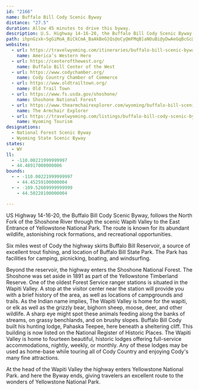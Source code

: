 ```yaml
---
id: "2166"
name: Buffalo Bill Cody Scenic Byway
distance: "27.5"
duration: Allow 45 minutes to drive this byway.
description: U.S. Highway 14-16-20, the Buffalo Bill Cody Scenic Byway, follows the North Fork of the Shoshone River through the Wapiti Valley to the East Entrance of Yellowstone. It is known for its abundant wildlife, astonishing rock formations, and recreation.
path: ihpnGzxk~SgGiMoA_BiCkCmA_BaAkBeG}Qs@oCy@mFMqB]aNOuBi@yDwAeGqBcGc@yBe@uHs@yEcCuKqLgm@_Qcz@_@uDQwEAoER_G^sDv@sEfAyDlA}ChFsL|AeCbGmGx@iA~@qBb@_BxCiOnLeg@~@{Ex@cId@_Ll@yGvG{g@z@mE|@sCtBgGhByGfBsDdAuApAkAvGsDhBgBz@aBv@iBh@{B`AoGf@kEd@_ClAaEnAkCvB{CpRcUfByC~AgDrBaHx@sETgBb@_Gn@aQf@oCv@gCp@qApAeBxAaAhAk@zAUtGEpANrHvBhADvBQj@SvB_Bh@y@dAaCXqATgD?yA[aDuGcU_BmJe@kFSiHBkFJiERsCZgCr@yDnBgHzEoMt@mCh@_DX_Ej@_Fn@{CvCgKzC}IhCaFdEyFdFqHbDuD`Aq@pDcBtK}AbC{@vBkCdAsBn@qDNoCEmFWaLRaTEcGmAwZ?yBBgDx@cMd@cDh@oClB_G~@oB~AeCvBmCxAsAdAs@bCo@xDg@bBw@vAaB~@uBz@wCLuBAyDm@{D}AcE_EcIgAmCeAsBu@_Cc@{Bc@cFBiEJ}Ah@cEhB_Kb@mDHeDNoM^aI~B__@r@gFhA_Gl@kKF{K_@{Ge@}Ec@cCe@cCwCwK_@sDEmBHmDxAyNT_BnBoI`AgFZsDb@eI?gDWcJq@yGo@gE}AiG}B}FcLcSqFkLaB_Ei@eBkBcIe@}ECm@?aCXuMN_D`@{ClAyDd@_AzL_NrBuDfAgCt@_CfBgJ~@sDlCmId@}Bn@eFBsBImCI}@o@cE{@yCqBaFeAsBqDeFmBqByDcCsAk@oCeAyCe@mCMmE{AcC}BiBgCy@yB}@sDe@gE?yFh@uF`AkDzAaDxAeBrEuDlF{DbBeBx@cA~@aBlByEtAuGl@gEn@{HHeD?eFScE]wD_CeQo@eFe@yF}@iHs@kDe@iBoAeCoA_B{AsAqAeAuIaEiAs@eAy@mAwAy@aA{@{A}@wBeAgEoBiNwAyFwCeGoCwDmBeDiBwDiA}Cu@yCi@kDc@cFImDAwBN{En@gFx@mEpA}DpIsPnBkGt@sD^sCNyAToHSmMHmFTuE|BmQToFV{NbDw\h@{HJeG?iIk@sJs@uFmHk_@yKae@e@sDQqD?_ALuGXcFE}E_@mDgA{E{@eD_@sBMeBEmFJkLAwB_@gIEsENoBt@_Er@oBnDmG|ByE`AkE\uCxBaXfHes@vAoRhC{Zx@qFlA}ErAmHj@{Gp@wK@_AIsBk@eEaAmE{BiG}AyD_ByFWsAe@qF_Doj@SgI@_DLgCr@gHt@eDbFkOfAgEx@eFh@aGZeGfBsUv@wEvBqJd@qD`@oH^oU?mEc@sCoAgE_@_DSuFYcR?qCBgBVyE`AuIhAaJXsGQgEc@uDaCgKYyASyB?gB\{J?iDsAo_@BcEZiEp@kEdAuFZmDDaCU}Do@cE
websites:
  - url: https://travelwyoming.com/itineraries/buffalo-bill-scenic-byway-4/
    name: America’s Western Hero
  - url: https://centerofthewest.org/
    name: Buffalo Bill Center of the West
  - url: https://www.codychamber.org/
    name: Cody Country Chamber of Commerce
  - url: https://www.oldtrailtown.org/
    name: Old Trail Town
  - url: https://www.fs.usda.gov/shoshone/
    name: Shoshone National Forest
  - url: https://www.thearmchairexplorer.com/wyoming/buffalo-bill-scenic-byway.php
    name: The Armchair Explorer
  - url: https://travelwyoming.com/listings/buffalo-bill-cody-scenic-byway/
    name: Wyoming Tourism
designations:
  - National Forest Scenic Byway
  - Wyoming State Scenic Byway
states:
  - WY
ll:
  - -110.00221999999997
  - 44.48917000000006
bounds:
  - - -110.00221999999997
    - 44.45259100000004
  - - -109.52609999999999
    - 44.50228100000004

---
```


US Highway 14-16-20, the Buffalo Bill Cody Scenic Byway, follows the North Fork of the Shoshone River through the scenic Wapiti Valley to the East Entrance of Yellowstone National Park. The route is known for its abundant wildlife, astonishing rock formations, and recreational opportunities.

Six miles west of Cody the highway skirts Buffalo Bill Reservoir, a source of excellent trout fishing, and location of Buffalo Bill State Park. The Park has facilities for camping, picnicking, boating, and windsurfing.

Beyond the reservoir, the highway enters the Shoshone National Forest. The Shoshone was set aside in 1891 as part of the Yellowstone Timberland Reserve. One of the oldest Forest Service ranger stations is situated in the Wapiti Valley. A stop at the visitor center near the station will provide you with a brief history of the area, as well as locations of campgrounds and trails. As the Indian name implies, The Wapiti Valley is home for the wapiti, or elk as well as the grizzly bear, bighorn sheep, moose, deer, and other wildlife. A sharp eye might spot these animals feeding along the banks of streams, on grassy benchlands, and on brushy slopes. Buffalo Bill Cody built his hunting lodge, Pahaska Teepee, here beneath a sheltering cliff. This building is now listed on the National Register of Historic Places. The Wapiti Valley is home to fourteen beautiful, historic lodges offering full-service accommodations, nightly, weekly, or monthly. Any of these lodges may be used as home-base while touring all of Cody Country and enjoying Cody's many fine attractions.

At the head of the Wapiti Valley the highway enters Yellowstone National Park. and here the Byway ends, giving travelers an excellent route to the wonders of Yellowstone National Park.
